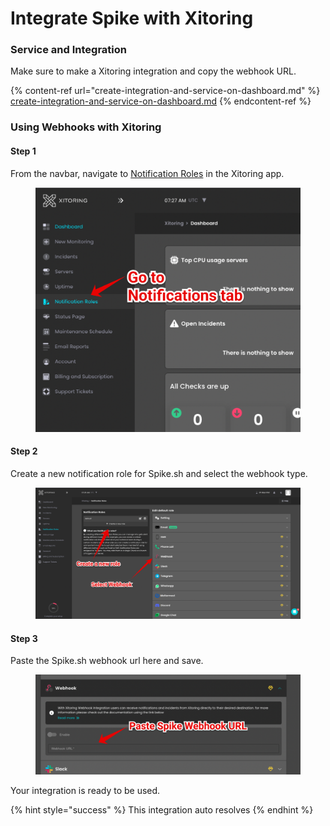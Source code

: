 # Integrate Spike with Xitoring

### Service and Integration

Make sure to make a Xitoring integration and copy the webhook URL.

{% content-ref url="create-integration-and-service-on-dashboard.md" %}
[create-integration-and-service-on-dashboard.md](create-integration-and-service-on-dashboard.md)
{% endcontent-ref %}

### Using Webhooks with Xitoring

#### Step 1

From the navbar, navigate to [Notification Roles](https://app.xitoring.com/ui/notificationRoles) in the Xitoring app.

<figure><img src="../.gitbook/assets/image.png" alt=""><figcaption></figcaption></figure>

#### Step 2

Create a new notification role for Spike.sh and select the webhook type.

<figure><img src="../.gitbook/assets/image (1).png" alt=""><figcaption></figcaption></figure>

#### Step 3

Paste the Spike.sh webhook url here and save.

<figure><img src="../.gitbook/assets/image (2).png" alt=""><figcaption></figcaption></figure>

Your integration is ready to be used.

{% hint style="success" %}
This integration auto resolves
{% endhint %}
